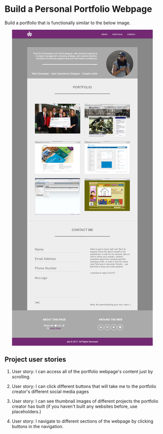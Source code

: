 # Build a Personal Portfolio Webpage

Build a portfolio that is functionally similar to the below image.

<p align="center">
	<img src="result_preview.png" alt="">
</p>

## Project user stories

1. User story: I can access all of the portfolio webpage's content just by scrolling.

2. User story: I can click different buttons that will take me to the portfolio creator's different social media pages

3. User story: I can see thumbnail images of different projects the portfolio creator has built (if you haven't built any websites before, use placeholders.)

4. User story: I navigate to different sections of the webpage by clicking buttons in the navigation.
